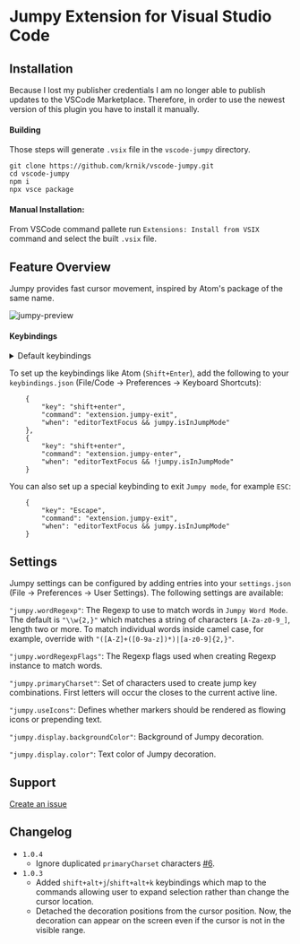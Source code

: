 # Jumpy Extension for Visual Studio Code

## Installation
Because I lost my publisher credentials I am no longer able to publish updates to the VSCode Marketplace.
Therefore, in order to use the newest version of this plugin you have to install it manually.

#### Building
Those steps will generate `.vsix` file in the `vscode-jumpy` directory.
```
git clone https://github.com/krnik/vscode-jumpy.git
cd vscode-jumpy
npm i
npx vsce package
```
#### Manual Installation:
From VSCode command pallete run `Extensions: Install from VSIX` command and select the built `.vsix` file.

## Feature Overview

Jumpy provides fast cursor movement, inspired by Atom's package of the same name.

![jumpy-preview](https://media.giphy.com/media/W5fPqy6JMb7nSJSmH3/giphy.gif)

#### Keybindings

<details>
<summary>Default keybindings</summary>

```json
[
    { // Exit jump mode.
        "key": "alt+j",
            "command": "extension.jumpy-exit",
            "when": "editorTextFocus && jumpy.isInJumpMode"
    },
    { // Exit jump mode.
        "key": "alt+k",
        "command": "extension.jumpy-exit",
        "when": "editorTextFocus && jumpy.isInJumpMode"
    },
    { // Enter jump to the start of the word mode.
        "key": "alt+j",
        "command": "extension.jumpy-enter",
        "when": "editorTextFocus && !jumpy.isInJumpMode"
    },
    { // Enter jump to the end of the word mode.
        "key": "alt+k",
        "command": "extension.jumpy-enter-end-of-word",
        "when": "editorTextFocus && !jumpy.isInJumpMode"
    },
    { // Exit jump mode.
        "key": "shift+alt+j",
        "command": "extension.jumpy-exit",
        "when": "editorTextFocus && jumpy.isInJumpMode"
    },
    { // Exit jump mode.
        "key": "shift+alt+k",
        "command": "extension.jumpy-exit",
        "when": "editorTextFocus && jumpy.isInJumpMode"
    },
    { // Enter expand selection mode to the start of the word.
        "key": "shift+alt+j",
        "command": "extension.jumpy-enter-select",
        "when": "editorTextFocus && !jumpy.isInJumpMode"
    },
    { // Enter expand selection mode to the end of the word.
        "key": "shift+alt+k",
        "command": "extension.jumpy-enter-select-end-of-word",
        "when": "editorTextFocus && !jumpy.isInJumpMode"
    }
]
```
</details>

To set up the keybindings like Atom (`Shift+Enter`), add the following to your `keybindings.json` (File/Code -> Preferences -> Keyboard Shortcuts):

```
    {
        "key": "shift+enter",
        "command": "extension.jumpy-exit",
        "when": "editorTextFocus && jumpy.isInJumpMode"
    },
    {
        "key": "shift+enter",
        "command": "extension.jumpy-enter",
        "when": "editorTextFocus && !jumpy.isInJumpMode"
    }

```

You can also set up a special keybinding to exit `Jumpy mode`, for example `ESC`:

```
    {
        "key": "Escape",
        "command": "extension.jumpy-exit",
        "when": "editorTextFocus && jumpy.isInJumpMode"
    }
```

## Settings

Jumpy settings can be configured by adding entries into your `settings.json` (File -> Preferences -> User Settings). The following settings are available:

`"jumpy.wordRegexp"`: The Regexp to use to match words in `Jumpy Word Mode`. The default is `"\\w{2,}"` which matches a string of characters `[A-Za-z0-9_]`, length two or more. To match individual words inside camel case, for example, override with `"([A-Z]+([0-9a-z])*)|[a-z0-9]{2,}"`.

`"jumpy.wordRegexpFlags"`: The Regexp flags used when creating Regexp instance to match words.

`"jumpy.primaryCharset"`: Set of characters used to create jump key combinations. First letters will occur the closes to the current active line.

`"jumpy.useIcons"`: Defines whether markers should be rendered as flowing icons or prepending text.

`"jumpy.display.backgroundColor"`: Background of Jumpy decoration.

`"jumpy.display.color"`: Text color of Jumpy decoration.

## Support

[Create an issue](https://github.com/krnik/vscode-jumpy/issues)

## Changelog
- `1.0.4`
    - Ignore duplicated `primaryCharset` characters [#6](https://github.com/krnik/vscode-jumpy/issues/6).
- `1.0.3`
    - Added `shift+alt+j`/`shift+alt+k` keybindings which map to the commands allowing user to expand selection rather than change the cursor location.
    - Detached the decoration positions from the cursor position. Now, the decoration can appear on the screen even if the cursor is not in the visible range.
